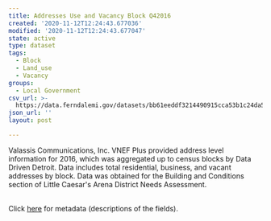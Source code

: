 ```yaml
---
title: Addresses Use and Vacancy Block Q42016
created: '2020-11-12T12:24:43.677036'
modified: '2020-11-12T12:24:43.677047'
state: active
type: dataset
tags:
  - Block
  - Land_use
  - Vacancy
groups:
  - Local Government
csv_url: >-
  https://data.ferndalemi.gov/datasets/bb61eeddf3214490915cca53b1c24da5_0.csv?outSR=%7B%22latestWkid%22%3A2898%2C%22wkid%22%3A2898%7D
json_url: ''
layout: post

---
```

Valassis Communications, Inc. VNEF Plus provided address level information for 2016, which was aggregated up to census blocks by Data Driven Detroit. Data includes total residential, business, and vacant addresses by block. Data was obtained for the Building and Conditions section of Little Caesar's Arena District Needs Assessment.<div><br /></div><div>Click <a href='http://www.datadrivendetroit.org/metadata/Addresses_Use_and_Vacancy_byBlock_Q42016_Metadata.xlsx' target='_blank'>here</a> for metadata (descriptions of the fields).<br /></div>
